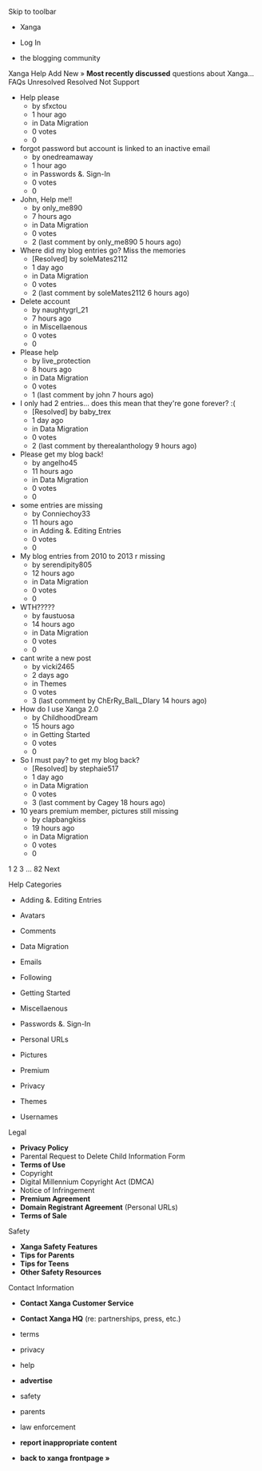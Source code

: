 Skip to toolbar

*   Xanga

*   Log In

*   the blogging community

Xanga Help Add New » **Most recently discussed** questions about Xanga… FAQs Unresolved Resolved Not Support

*   Help please
    *   by sfxctou
    *   1 hour ago
    *   in Data Migration
    *   0 votes
    *   0
*   forgot password but account is linked to an inactive email
    *   by onedreamaway
    *   1 hour ago
    *   in Passwords &. Sign-In
    *   0 votes
    *   0
*   John, Help me!!
    *   by only\_me890
    *   7 hours ago
    *   in Data Migration
    *   0 votes
    *   2 (last comment by only\_me890 5 hours ago)
*   Where did my blog entries go? Miss the memories
    *   \[Resolved\] by soleMates2112
    *   1 day ago
    *   in Data Migration
    *   0 votes
    *   2 (last comment by soleMates2112 6 hours ago)
*   Delete account
    *   by naughtygrl\_21
    *   7 hours ago
    *   in Miscellaenous
    *   0 votes
    *   0
*   Please help
    *   by live\_protection
    *   8 hours ago
    *   in Data Migration
    *   0 votes
    *   1 (last comment by john 7 hours ago)
*   I only had 2 entries... does this mean that they're gone forever? :(
    *   \[Resolved\] by baby\_trex
    *   1 day ago
    *   in Data Migration
    *   0 votes
    *   2 (last comment by therealanthology 9 hours ago)
*   Please get my blog back!
    *   by angelho45
    *   11 hours ago
    *   in Data Migration
    *   0 votes
    *   0
*   some entries are missing
    *   by Conniechoy33
    *   11 hours ago
    *   in Adding &. Editing Entries
    *   0 votes
    *   0
*   My blog entries from 2010 to 2013 r missing
    *   by serendipity805
    *   12 hours ago
    *   in Data Migration
    *   0 votes
    *   0
*   WTH?????
    *   by faustuosa
    *   14 hours ago
    *   in Data Migration
    *   0 votes
    *   0
*   cant write a new post
    *   by vicki2465
    *   2 days ago
    *   in Themes
    *   0 votes
    *   3 (last comment by ChErRy\_BalL\_DIary 14 hours ago)
*   How do I use Xanga 2.0
    *   by ChildhoodDream
    *   15 hours ago
    *   in Getting Started
    *   0 votes
    *   0
*   So I must pay? to get my blog back?
    *   \[Resolved\] by stephaie517
    *   1 day ago
    *   in Data Migration
    *   0 votes
    *   3 (last comment by Cagey 18 hours ago)
*   10 years premium member, pictures still missing
    *   by clapbangkiss
    *   19 hours ago
    *   in Data Migration
    *   0 votes
    *   0

1 2 3 ... 82 Next

Help Categories

*   Adding &. Editing Entries
*   Avatars
*   Comments
*   Data Migration
*   Emails
*   Following
*   Getting Started
*   Miscellaenous

*   Passwords &. Sign-In
*   Personal URLs
*   Pictures
*   Premium
*   Privacy
*   Themes
*   Usernames

Legal

*   **Privacy Policy**
*   Parental Request to Delete Child Information Form
*   **Terms of Use**
*   Copyright
*   Digital Millennium Copyright Act (DMCA)
*   Notice of Infringement
*   **Premium Agreement**
*   **Domain Registrant Agreement** (Personal URLs)
*   **Terms of Sale**

Safety

*   **Xanga Safety Features**
*   **Tips for Parents**
*   **Tips for Teens**
*   **Other Safety Resources**

Contact Information

*   **Contact Xanga Customer Service**
*   **Contact Xanga HQ** (re: partnerships, press, etc.)

*   terms
*   privacy
*   help
*   **advertise**

*   safety
*   parents
*   law enforcement
*   **report inappropriate content**

*   **back to xanga frontpage »**